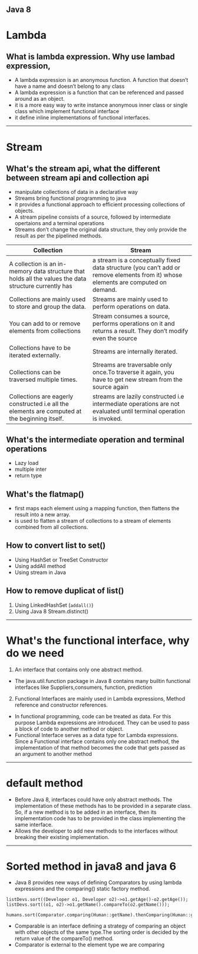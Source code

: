 Java 8 
---

# Lambda

## What is lambda expression. Why use lambad expression, 
* A lambda expression is an anonymous function. A function that doesn’t have a name and doesn’t belong to any class
* A lambda expression is a function that can be referenced and passed around as an object.
* it is a more easy way to write instance anonymous inner class or single class which implement functional interface
* it define inline implementations of functional interfaces.

---
# Stream

## What's the stream api, what the different between stream api and collection api
* manipulate collections of data in a declarative way
* Streams bring functional programming to java
* it provides a functional approach to efficient processing collections of objects. 
* A stream pipeline consists of a source, followed by intermediate opertaions and a terminal operations
* Streams don’t change the original data structure, they only provide the result as per the pipelined methods.

|Collection|Stream|
|----------|------|
|A collection is an in-memory data structure that holds all the values the data structure currently has|a stream is a conceptually fixed data structure (you can’t add or remove elements from it) whose elements are computed on demand.|
|Collections are mainly used to store and group the data.| Streams are mainly used to perform operations on data.
|You can add to or remove elements from collections|Stream consumes a source, performs operations on it and returns a result. They don’t modify even the source|
|Collections have to be iterated externally.|Streams are internally iterated.|
|Collections can be traversed multiple times.|Streams are traversable only once.To traverse it again, you have to get new stream from the source again|
|Collections are eagerly constructed i.e all the elements are computed at the beginning itself.| streams are lazily constructed i.e intermediate operations are not evaluated until terminal operation is invoked.|

## What's the intermediate operation and terminal operations
* Lazy load
* multiple inter
* return type

## What's the flatmap()
* first maps each element using a mapping function, then flattens the result into a new array.
* is used to flatten a stream of collections to a stream of elements combined from all collections.

## How to convert list to set()
* Using HashSet or TreeSet Constructor
* Using addAll method
* Using stream in Java

##  How to remove duplicat of list()
1. Using LinkedHashSet (`addall()`)
2. Using Java 8 Stream.distinct()

---
# What's the functional interface, why do we need 

1. An interface that contains only one abstract method. 
 -  The java.util.function package in Java 8 contains many builtin functional interfaces  like Suppliers,consumers, function, prediction

2. Functional Interfaces are mainly used in Lambda expressions, Method reference and constructor references.
 - In functional programming, code can be treated as data. For this purpose Lambda expressions are introduced. They can be used to pass a block of code to another method or object.
 - Functional Interface serves as a data type for Lambda expressions. Since a Functional interface contains only one abstract method, the implementation of that method becomes the code that gets passed as an argument to another method
 
---
# default method
* Before Java 8, interfaces could have only abstract methods. The implementation of these methods has to be provided in a separate class. So, if a new method is to be added in an interface, then its implementation code has to be provided in the class implementing the same interface. 
* Allows the developer to add new methods to the interfaces without breaking their existing implementation.
---
# Sorted method in java8 and java 6

* Java 8 provides new ways of defining Comparators by using lambda expressions and the comparing() static factory method.
```
listDevs.sort((Developer o1, Developer o2)->o1.getAge()-o2.getAge());
listDevs.sort((o1, o2)->o1.getName().compareTo(o2.getName()));		
```
```
humans.sort(Comparator.comparing(Human::getName).thenComparing(Human::getAge));
```
* Comparable is an interface defining a strategy of comparing an object with other objects of the same type.The sorting order is decided by the return value of the compareTo() method.
* Comparator is external to the element type we are comparing
